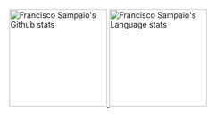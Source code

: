   <a href="https://github.com/FranciscoHynt">
    <img height=175 src="https://github-readme-stats-git-master-rstaa-rickstaa.vercel.app/api?username=FranciscoHynt&show_icons=true&count_private=true&line_height=28&hide_border=1&include_all_commits=true&card_width=450&role=OWNER,COLLABORATOR&theme=dark&bg_color=000000#gh-dark-mode-only" alt="Francisco Sampaio's Github stats" />
    <img height=175 src="https://github-readme-stats-git-master-rstaa-rickstaa.vercel.app/api/top-langs/?username=FranciscoHynt&layout=compact&langs_count=10&hide_border=1&role=OWNER,COLLABORATOR&theme=dark&bg_color=000000#gh-dark-mode-only" alt="Francisco Sampaio's Language stats" />
